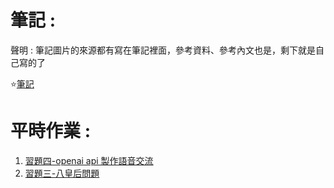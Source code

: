 # 筆記 :

聲明 : 筆記圖片的來源都有寫在筆記裡面，參考資料、參考內文也是，剩下就是自己寫的了

:star:[筆記]()

# 平時作業 : 

1. [習題四-openai api 製作語音交流](https://github.com/iwantall2333/ai111b/blob/main/%E7%BF%92%E9%A1%8C%E5%9B%9B/%E7%BF%92%E9%A1%8C%E5%9B%9B%E8%AA%AA%E6%98%8E.md)
2. [習題三-八皇后問題](https://github.com/iwantall2333/ai111b/blob/main/%E7%BF%92%E9%A1%8C%E4%B8%89/8Q.md)